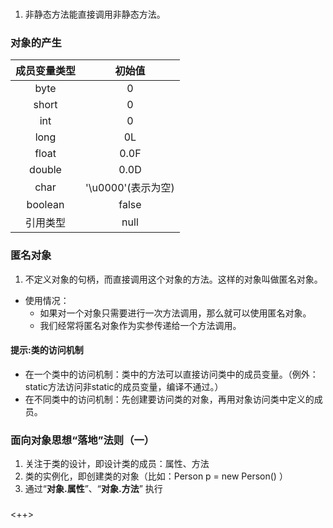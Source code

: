 ### 
1. 非静态方法能直接调用非静态方法。

### 对象的产生

| 成员变量类型     | 初始值             |
| :--------------: | :----------:       |
| byte             | 0                  |
| short            | 0                  |
| int              | 0                  |
| long             | 0L                 |
| float            | 0.0F               |
| double           | 0.0D               |
| char             | '\u0000'(表示为空) |
| boolean          | false              |
| 引用类型         | null               |

### 匿名对象
1. 不定义对象的句柄，而直接调用这个对象的方法。这样的对象叫做匿名对象。
- 使用情况：
  - 如果对一个对象只需要进行一次方法调用，那么就可以使用匿名对象。
  - 我们经常将匿名对象作为实参传递给一个方法调用。

#### 提示:类的访问机制
- 在一个类中的访问机制：类中的方法可以直接访问类中的成员变量。（例外：static方法访问非static的成员变量，编译不通过。）
- 在不同类中的访问机制：先创建要访问类的对象，再用对象访问类中定义的成员。
### 面向对象思想“落地”法则（一）

1. 关注于类的设计，即设计类的成员：属性、方法
2. 类的实例化，即创建类的对象（比如：Person p = new Person() ）
3. 通过“**对象.属性**”、“**对象.方法**” 执行

### 
<++>

